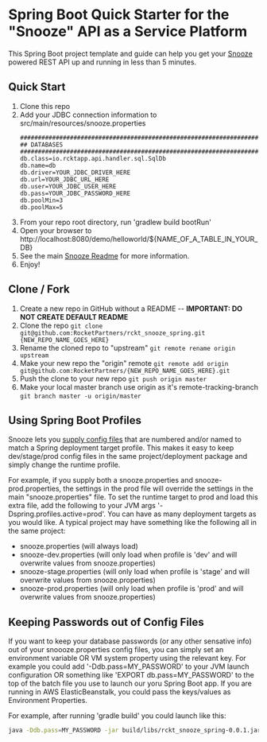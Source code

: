 # Spring Boot Quick Starter for the "Snooze" API as a Service Platform

This Spring Boot project template and guide can help you get your [Snooze](https://github.com/RocketPartners/rckt_snooze) powered REST API up and running in less than 5 minutes.

## Quick Start

1. Clone this repo
1. Add your JDBC connection information to src/main/resources/snooze.properties
    ```properties
    ########################################################################
    ## DATABASES 
    ########################################################################
    db.class=io.rcktapp.api.handler.sql.SqlDb
    db.name=db
    db.driver=YOUR_JDBC_DRIVER_HERE
    db.url=YOUR_JDBC_URL_HERE
    db.user=YOUR_JDBC_USER_HERE
    db.pass=YOUR_JDBC_PASSWORD_HERE
    db.poolMin=3
    db.poolMax=5
    ```  
1. From your repo root directory, run 'gradlew build bootRun'
1. Open your browser to http://localhost:8080/demo/helloworld/${NAME_OF_A_TABLE_IN_YOUR_DB}
1. See the main [Snooze Readme](https://github.com/RocketPartners/rckt_snooze#configuring-your-api) for more information.
1. Enjoy!


## Clone / Fork

1. Create a new repo in GitHub without a README -- **IMPORTANT: DO NOT CREATE DEFAULT README**
1. Clone the repo 
`git clone git@github.com:RocketPartners/rckt_snooze_spring.git {NEW_REPO_NAME_GOES_HERE}`
1. Rename the cloned repo to "upstream"
`git remote rename origin upstream`
1. Make your new repo the "origin" remote
`git remote add origin git@github.com:RocketPartners/{NEW_REPO_NAME_GOES_HERE}.git`
1. Push the clone to your new repo
`git push origin master`
1. Make your local master branch use origin as it's remote-tracking-branch
`git branch master -u origin/master`


## Using Spring Boot Profiles

Snooze lets you [supply config files](https://github.com/RocketPartners/rckt_snooze#configuring-your-api) that are numbered and/or named to match a Spring deployment target profile.
This makes it easy to keep dev/stage/prod config files in the same project/deployment package and simply change the runtime profile.

For example, if you supply both a snooze.properties and snooze-prod.properties, the settings in the prod file will override the settings in the main "snooze.properties"
file.  To set the runtime target to prod and load this extra file, add the following to your JVM args '-Dspring.profiles.active=prod'.  You can have as many 
deployment targets as you would like.  A typical project may have something like the following all in the same project:

 * snooze.properties (will always load)
 * snooze-dev.properties (will only load when profile is 'dev' and will overwrite values from snooze.properties)
 * snooze-stage.properties (will only load when profile is 'stage' and will overwrite values from snooze.properties)
 * snooze-prod.properties (will only load when profile is 'prod' and will overwrite values from snooze.properties)
 
 
## Keeping Passwords out of Config Files

If you want to keep your database passwords (or any other sensative info) out of your snoooze.properties config files, you can simply set an environment variable OR
VM system property using the relevant key.  For example you could add '-Ddb.pass=MY_PASSWORD' to your JVM launch configuration OR something like 'EXPORT db.pass=MY_PASSWORD'
to the top of the batch file you use to launch our yoru Spring Boot app. If you are running in AWS ElasticBeanstalk, you could pass the keys/values as Environment Properties.  

For example, after running 'gradle build' you could launch like this:  

```bash
java -Ddb.pass=MY_PASSWORD -jar build/libs/rckt_snooze_spring-0.0.1.jar
```
 
